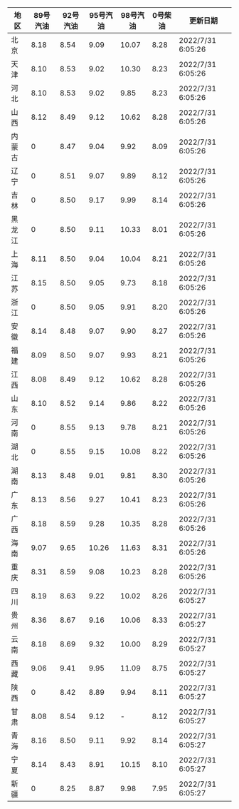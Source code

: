 | 地区 | 89号汽油 | 92号汽油 | 95号汽油 | 98号汽油 | 0号柴油 | 更新日期 |
| --- | --- | --- | --- | --- | --- | --- |
| 北京 | 8.18 | 8.54 | 9.09 | 10.07 | 8.28 | 2022/7/31 6:05:26 |
| 天津 | 8.10 | 8.53 | 9.02 | 10.30 | 8.23 | 2022/7/31 6:05:26 |
| 河北 | 8.10 | 8.53 | 9.02 | 9.85 | 8.23 | 2022/7/31 6:05:26 |
| 山西 | 8.12 | 8.49 | 9.12 | 10.62 | 8.28 | 2022/7/31 6:05:26 |
| 内蒙古 | 0 | 8.47 | 9.04 | 9.92 | 8.09 | 2022/7/31 6:05:26 |
| 辽宁 | 0 | 8.51 | 9.07 | 9.89 | 8.12 | 2022/7/31 6:05:26 |
| 吉林 | 0 | 8.50 | 9.17 | 9.99 | 8.14 | 2022/7/31 6:05:26 |
| 黑龙江 | 0 | 8.50 | 9.11 | 10.33 | 8.01 | 2022/7/31 6:05:26 |
| 上海 | 8.11 | 8.50 | 9.04 | 10.04 | 8.21 | 2022/7/31 6:05:26 |
| 江苏 | 8.15 | 8.50 | 9.05 | 9.73 | 8.18 | 2022/7/31 6:05:26 |
| 浙江 | 0 | 8.50 | 9.05 | 9.91 | 8.20 | 2022/7/31 6:05:26 |
| 安徽 | 8.14 | 8.48 | 9.07 | 9.90 | 8.27 | 2022/7/31 6:05:26 |
| 福建 | 8.09 | 8.50 | 9.07 | 9.93 | 8.21 | 2022/7/31 6:05:26 |
| 江西 | 8.08 | 8.49 | 9.12 | 10.62 | 8.28 | 2022/7/31 6:05:26 |
| 山东 | 8.10 | 8.52 | 9.14 | 9.86 | 8.22 | 2022/7/31 6:05:26 |
| 河南 | 0 | 8.55 | 9.13 | 9.78 | 8.21 | 2022/7/31 6:05:26 |
| 湖北 | 0 | 8.55 | 9.15 | 10.08 | 8.22 | 2022/7/31 6:05:26 |
| 湖南 | 8.13 | 8.48 | 9.01 | 9.81 | 8.30 | 2022/7/31 6:05:26 |
| 广东 | 8.13 | 8.56 | 9.27 | 10.41 | 8.23 | 2022/7/31 6:05:26 |
| 广西 | 8.18 | 8.59 | 9.28 | 10.35 | 8.28 | 2022/7/31 6:05:26 |
| 海南 | 9.07 | 9.65 | 10.26 | 11.63 | 8.31 | 2022/7/31 6:05:26 |
| 重庆 | 8.31 | 8.59 | 9.08 | 10.23 | 8.28 | 2022/7/31 6:05:26 |
| 四川 | 8.19 | 8.63 | 9.22 | 10.02 | 8.26 | 2022/7/31 6:05:27 |
| 贵州 | 8.36 | 8.67 | 9.16 | 10.06 | 8.33 | 2022/7/31 6:05:27 |
| 云南 | 8.18 | 8.69 | 9.32 | 10.00 | 8.29 | 2022/7/31 6:05:27 |
| 西藏 | 9.06 | 9.41 | 9.95 | 11.09 | 8.75 | 2022/7/31 6:05:27 |
| 陕西 | 0 | 8.42 | 8.89 | 9.94 | 8.11 | 2022/7/31 6:05:27 |
| 甘肃 | 8.08 | 8.54 | 9.12 | - | 8.12 | 2022/7/31 6:05:27 |
| 青海 | 8.16 | 8.50 | 9.11 | 9.92 | 8.14 | 2022/7/31 6:05:27 |
| 宁夏 | 8.14 | 8.43 | 8.91 | 10.15 | 8.10 | 2022/7/31 6:05:27 |
| 新疆 | 0 | 8.25 | 8.87 | 9.98 | 7.95 | 2022/7/31 6:05:27 |
